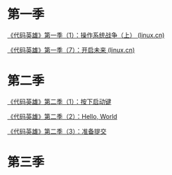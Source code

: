 # 第一季

[《代码英雄》第一季（1）：操作系统战争（上） (linux.cn)](https://linux.cn/article-11251-1.html)

[《代码英雄》第一季（7）：开启未来 (linux.cn)](https://linux.cn/article-12557-1.html?utm_source=rss&utm_medium=rss)

# 第二季

[《代码英雄》第二季（1）：按下启动键](https://linux.cn/article-12578-1.html )

[《代码英雄》第二季（2）：Hello, World](https://linux.cn/article-12595-1.html)

[《代码英雄》第二季（3）：准备提交]()

# 第三季

